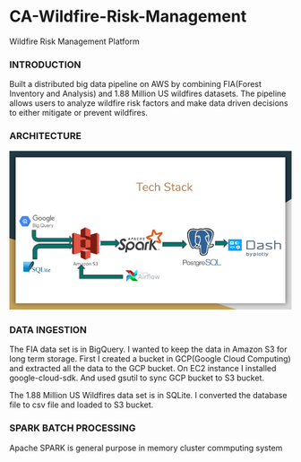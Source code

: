 # CA-Wildfire-Risk-Management
Wildfire Risk Management Platform

### INTRODUCTION ###
Built a distributed big data pipeline on AWS by combining FIA(Forest Inventory and Analysis) and 1.88 Million US wildfires datasets. The pipeline allows users to analyze wildfire risk factors and make data driven decisions to either mitigate or prevent wildfires. 

### ARCHITECTURE ###

![](images/wildfire_data_pipeline.png)

### DATA INGESTION ###

The FIA data set is in BigQuery. I wanted to keep the data in Amazon S3 for long term storage. First I created a bucket in GCP(Google Cloud Computing) and extracted all the data to the GCP bucket. On EC2 instance I installed google-cloud-sdk.  And used gsutil to sync GCP bucket to S3 bucket.

The 1.88 Million US Wildfires data set is in SQLite. I converted the database file to csv file and loaded to S3 bucket.


### SPARK BATCH PROCESSING ###

Apache SPARK is general purpose in memory cluster commputing system
